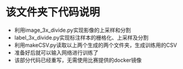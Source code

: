 # 该文件夹下代码说明
* 利用image_3x_divide.py实现影像的上采样和分割
* label_3x_divide.py实现标注样本的栅格化、上采样及分割
* 利用makeCSV.py读取以上两个生成的两个文件夹，生成训练用的CSV
* 准备好后就可以输入网络进行训练了
* 该部分代码已经重写，无需使用比赛提供的docker镜像
